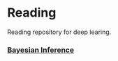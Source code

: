 # Reading

Reading repository for deep learing.

### [Bayesian Inference](https://github.com/WeizhuQIAN/Reading/)



